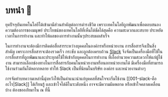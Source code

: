 # บทนำ 🔖

ยุคปัจจุบันเทคโนโลยีได้เข้ามามีส่วนสำคัญต่อการดำรงชีวิต เพราะเทคโนโลยีถูกพัฒนาเพื่อตอบสนองความต้องการของมนุษย์ ประโยชน์ของเทคโนโลยีที่เห็นได้ชัดได้สุดคือ ความสะดวกและสบาย ประหยัดเวลาในการทำงาน และทำให้ผลของการทำงานนั้นๆประสบผลสำเร็จ

ในการทำงานจะต้องมีการติดต่อสื่อสารระหว่างบุคคลในองค์กรหรือหน่วยงาน การสื่อสารจึงเป็นสิ่งสำคัญ เพราะการสื่อสารจะต้องรวดเร็ว กระชับ และถูกต้องครบถ้วน [Slack](https://slack.com/) จึงจัดเป็นเครื่องมือที่ใช้ในการสื่อสารที่ถูกพัฒนาและประยุกต์ใช้ให้เข้ากับบุคคลในการทำงาน ที่เอื้ออำนวยความสะดวกให้แก่ผู้ใช้งาน สามารถเลือกช่องทางในการสื่อสารกับคนในหน่วยงานหรือนอกหน่วยงานได้ มีเครื่องมือที่สามารถใช้งานร่วมกันได้หลากหลาย ทำให้ Slack เป็นที่นิยมในบริษัท องค์กร และหน่วยงานต่างๆ

การจัดทำบทความเหล่านี้มุ่งหวังให้เป็นคำแนะนำแก่บุคคลที่สนใจจะเริ่มใช้งาน [[001-slack-คืออะไร|Slack]] ได้เรียนรู้ และเข้าใจได้ดีในระดับหนึ่ง อาจจะมีความผิดพลาด หรือเข้าใจคลาดเคลื่อนบ้าง ต้องขออภัยมาใน ณ ที่นี้

